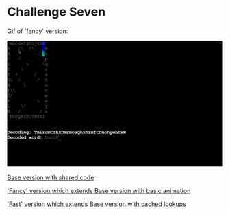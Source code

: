 # Challenge Seven

Gif of 'fancy' version:

![fancy version gif](./../../../../../../../assets/mirrors.gif)

[Base version with shared code](./Decoder.scala)

['Fancy' version which extends Base version with basic animation](./FancyDecoder.scala)

['Fast' version which extends Base version with cached lookups](./FastDecoder.scala)
